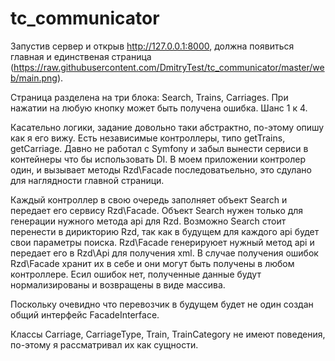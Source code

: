 tc_communicator
===============

Запустив сервер и открыв http://127.0.0.1:8000, должна появиться главная и единственая страница
(https://raw.githubusercontent.com/DmitryTest/tc_communicator/master/web/main.png).

Страница разделена на три блока: Search, Trains, Carriages. 
При нажатии на любую кнопку может быть получена ошибка. Шанс 1 к 4.

Касательно логики, задание довольно таки абстрактно, по-этому опишу как я его вижу.
Есть независимые контроллеры, типо getTrains, getCarriage.
Давно не работал с Symfony и забыл вынести сервиси в контейнеры что бы использовать DI.
В моем приложении контролер один, и вызывает методы Rzd\Facade последоватьельно, 
это сдулано для наглядности главной страници.

Каждый контроллер в свою очередь заполняет объект Search и передает его сервису Rzd\Facade.
Объект Search нужен только для генерации нужного метода api для Rzd. 
Возможно Search стоит перенести в дирикторию Rzd, так как в будущем для каждого api будет свои
параметры поиска.
Rzd\Facade генерируюет нужный метод api и передает его в Rzd\Api для получения xml.
В случае получения ошибок Rzd\Facade хранит их в себе и они могут быть получены в любом контроллере. 
Есил ошибок нет, полученные данные будут нормализированы и возвращены в виде массива.

Поскольку очевидно что перевозчик в будущем будет не один создан общий интерфейс FacadeInterface.

Классы Carriage, CarriageType, Train, TrainCategory не имеют поведения, 
по-этому я рассматривал их как сущности.
